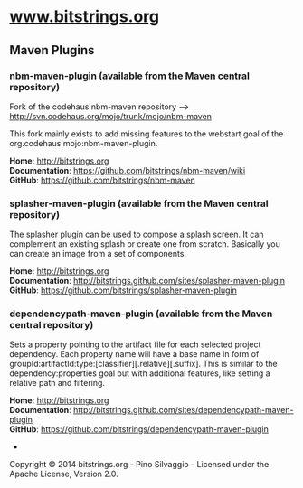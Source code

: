 # www.bitstrings.org #

## Maven Plugins ##

### nbm-maven-plugin (available from the Maven central repository) ###

Fork of the codehaus nbm-maven repository --> http://svn.codehaus.org/mojo/trunk/mojo/nbm-maven

This fork mainly exists to add missing features to the webstart goal of the org.codehaus.mojo:nbm-maven-plugin.

**Home**: http://bitstrings.org  
**Documentation**: https://github.com/bitstrings/nbm-maven/wiki  
**GitHub**: https://github.com/bitstrings/nbm-maven  


### splasher-maven-plugin (available from the Maven central repository) ###

The splasher plugin can be used to compose a splash screen. It can complement an existing splash or create one from scratch.
Basically you can create an image from a set of components.

**Home**: http://bitstrings.org  
**Documentation**: http://bitstrings.github.com/sites/splasher-maven-plugin  
**GitHub**: https://github.com/bitstrings/splasher-maven-plugin  


### dependencypath-maven-plugin (available from the Maven central repository) ###

Sets a property pointing to the artifact file for each selected project dependency. Each property name will have a base name in form of groupId:artifactId:type:[classifier][.relative][.suffix]. This is similar to the dependency:properties goal but with additional features, like setting a relative path and filtering.

**Home**: http://bitstrings.org  
**Documentation**: http://bitstrings.github.com/sites/dependencypath-maven-plugin  
**GitHub**: https://github.com/bitstrings/dependencypath-maven-plugin  

-

Copyright © 2014 bitstrings.org - Pino Silvaggio - Licensed under the Apache License, Version 2.0.
